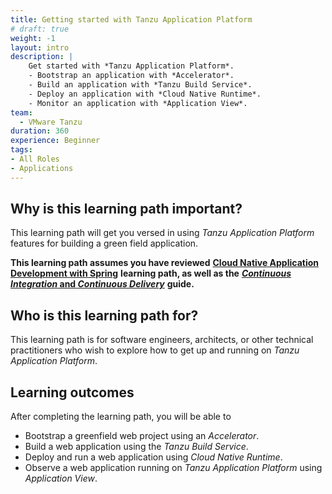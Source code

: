 ```yaml
---
title: Getting started with Tanzu Application Platform
# draft: true
weight: -1
layout: intro
description: |
    Get started with *Tanzu Application Platform*.
    - Bootstrap an application with *Accelerator*.
    - Build an application with *Tanzu Build Service*.
    - Deploy an application with *Cloud Native Runtime*.
    - Monitor an application with *Application View*.
team:
  - VMware Tanzu
duration: 360
experience: Beginner
tags:
- All Roles
- Applications
---
```


## Why is this learning path important?

This learning path will get you versed in using
*Tanzu Application Platform* features for building a green field
application.

**This learning path assumes you have reviewed**
**[Cloud Native Application Development with Spring](../cloud-native-development/)**
**learning path, as well as the**
**[*Continuous Integration* and *Continuous Delivery*](../../guides/ci-cd/ci-cd-what-is/)**
**guide.**

## Who is this learning path for?

This learning path is for software engineers, architects, or other
technical practitioners who wish to explore how to get up and running
on *Tanzu Application Platform*.

## Learning outcomes

After completing the learning path, you will be able to

-   Bootstrap a greenfield web project using an *Accelerator*.
-   Build a web application using the *Tanzu Build Service*.
-   Deploy and run a web application using *Cloud Native Runtime*.
-   Observe a web application running on *Tanzu Application Platform*
    using *Application View*.
